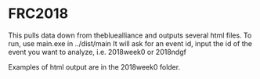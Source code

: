 # FRC2018
This pulls data down from thebluealliance and outputs several html files.
To run, use main.exe in ../dist/main
It will ask for an event id, input the id of the event you want to analyze, i.e. 2018week0 or 2018ndgf

Examples of html output are in the 2018week0 folder.
